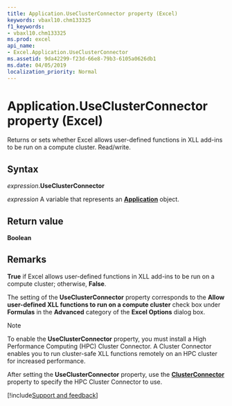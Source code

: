 ```yaml
---
title: Application.UseClusterConnector property (Excel)
keywords: vbaxl10.chm133325
f1_keywords:
- vbaxl10.chm133325
ms.prod: excel
api_name:
- Excel.Application.UseClusterConnector
ms.assetid: 9da42299-f23d-66e8-79b3-6105a0626db1
ms.date: 04/05/2019
localization_priority: Normal
---
```



# Application.UseClusterConnector property (Excel)

Returns or sets whether Excel allows user-defined functions in XLL add-ins to be run on a compute cluster. Read/write.


## Syntax

_expression_.**UseClusterConnector**

_expression_ A variable that represents an **[Application](Excel.Application(object).md)** object.


## Return value

**Boolean**


## Remarks

**True** if Excel allows user-defined functions in XLL add-ins to be run on a compute cluster; otherwise, **False**.

The setting of the **UseClusterConnector** property corresponds to the **Allow user-defined XLL functions to run on a compute cluster** check box under **Formulas** in the **Advanced** category of the **Excel Options** dialog box.

> [!NOTE] 
> To enable the **UseClusterConnector** property, you must install a High Performance Computing (HPC) Cluster Connector. A Cluster Connector enables you to run cluster-safe XLL functions remotely on an HPC cluster for increased performance.

After setting the **UseClusterConnector** property, use the **[ClusterConnector](Excel.Application.ClusterConnector.md)** property to specify the HPC Cluster Connector to use.




[!include[Support and feedback](~/includes/feedback-boilerplate.md)]